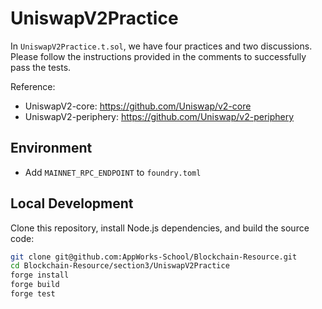 # UniswapV2Practice
In `UniswapV2Practice.t.sol`, we have four practices and two discussions. Please follow the instructions provided in the comments to successfully pass the tests.

Reference:
- UniswapV2-core: https://github.com/Uniswap/v2-core
- UniswapV2-periphery: https://github.com/Uniswap/v2-periphery

## Environment
- Add `MAINNET_RPC_ENDPOINT` to `foundry.toml`

## Local Development
Clone this repository, install Node.js dependencies, and build the source code:

```bash
git clone git@github.com:AppWorks-School/Blockchain-Resource.git
cd Blockchain-Resource/section3/UniswapV2Practice
forge install
forge build
forge test
```

